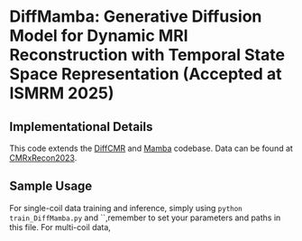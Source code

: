 # DiffMamba: Generative Diffusion Model for Dynamic MRI Reconstruction with Temporal State Space Representation (Accepted at ISMRM 2025)

## Implementational Details
This code extends the [DiffCMR](https://github.com/xmed-lab/DiffCMR) and [Mamba](https://github.com/state-spaces/mamba) codebase. Data can be found at [CMRxRecon2023](https://cmrxrecon.github.io/Challenge.html).

## Sample Usage
For single-coil data training and inference, simply using `python train_DiffMamba.py` and ``,remember to set your parameters and paths in this file. For multi-coil data, 
